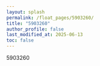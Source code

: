 ```yaml
---
layout: splash
permalink: /float_pages/5903260/
title: "5903260"
author_profile: false
last_modified_at: 2025-06-13
toc: false
---
```

 
5903260
